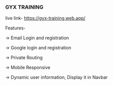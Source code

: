 ### GYX TRAINING

live link- https://gyx-training.web.app/

Features-

-> Email Login and registration

-> Google login and registration

-> Private Routing

-> Mobile Responsive

-> Dynamic user information, Display it in Navbar
